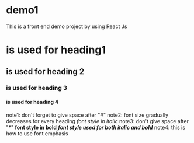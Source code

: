 # demo1
This is a front end demo project by using React Js
#  is used for heading1
##  is used for heading 2
###  is used for heading 3
####  is used for heading 4
note1: don't forget to give space after "#"
note2: font size gradually decreases for every heading
*font style in italic*
note3: don't give space after "*"
**font style in bold**
***font style used for both italic and bold***
note4: this is how to use font emphasis
